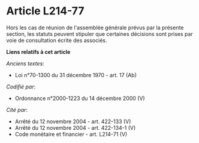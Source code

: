 # Article L214-77

Hors les cas de réunion de l'assemblée générale prévus par la présente section, les statuts peuvent stipuler que certaines
décisions sont prises par voie de consultation écrite des associés.

**Liens relatifs à cet article**

_Anciens textes_:

  - Loi n°70-1300 du 31 décembre 1970 - art. 17 (Ab)

_Codifié par_:

  - Ordonnance n°2000-1223 du 14 décembre 2000 (V)

_Cité par_:

  - Arrêté du 12 novembre 2004 - art. 422-133 (V)
  - Arrêté du 12 novembre 2004 - art. 422-134-1 (V)
  - Code monétaire et financier - art. L214-71 (V)
